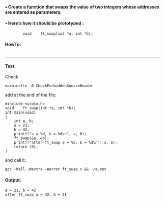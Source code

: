 #### • Create a function that swaps the value of two integers whose addresses are entered as parameters.
#### • Here’s how it should be prototyped :
```
        void	ft_swap(int *a, int *b);
```
#### HowTo:
```

```
--------  
#### Test:
Check
```
norminette -R CheckForbiddenSourceHeader 
```
add at the end of the file:
```
#include <stdio.h>
void	ft_swap(int *a, int *b);
int	main(void)
{
	int	a, b;
	a = 21;
	b = 42;
	printf("a = %d, b = %d\n", a, b);
	ft_swap(&a, &b);
	printf("after ft_swap a = %d, b = %d\n", a, b);
	return (0);
}
```
and call it:
```
gcc -Wall -Wextra -Werror ft_swap.c && ./a.out
```
#### Output:
```
a = 21, b = 42
after ft_swap a = 42, b = 21
```